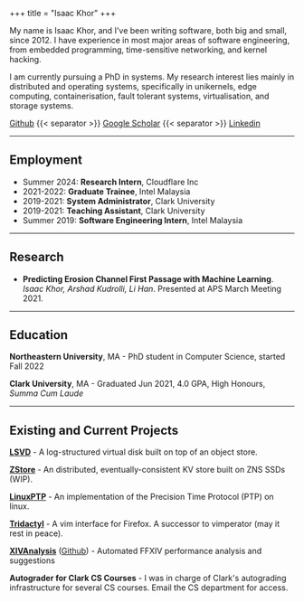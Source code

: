 +++
title = "Isaac Khor"
+++

My name is Isaac Khor, and I've been writing software, both big and small,
since 2012. I have experience in most major areas of software engineering,
from embedded programming, time-sensitive networking, and kernel hacking.

I am currently pursuing a PhD in systems. My research interest lies mainly in
distributed and operating systems, specifically in unikernels, edge computing,
containerisation, fault tolerant systems, virtualisation, and storage systems.

[Github](https://github.com/IsaacKhor/) {{< separator >}} 
[Google Scholar](https://scholar.google.com/citations?hl=en&user=Rx-F_H8AAAAJ) {{< separator >}}
[Linkedin](https://www.linkedin.com/in/isaackhor/)

---

## Employment

- Summer 2024: **Research Intern**, Cloudflare Inc
- 2021-2022: **Graduate Trainee**, Intel Malaysia
- 2019-2021: **System Administrator**, Clark University
- 2019-2021: **Teaching Assistant**, Clark University
- Summer 2019: **Software Engineering Intern**, Intel Malaysia

---

## Research

- **Predicting Erosion Channel First Passage with Machine Learning**. *Isaac Khor, Arshad Kudrolli, Li Han*. Presented at APS March Meeting 2021.

---

## Education

**Northeastern University**, MA - PhD student in Computer Science, started Fall 2022

**Clark University**, MA - Graduated Jun 2021, 4.0 GPA, High Honours, *Summa Cum Laude*

---

## Existing and Current Projects

[**LSVD**](https://github.com/CCI-MOC/lsvd-rbd) - A log-structured virtual disk
built on top of an object store.

[**ZStore**](https://github.com/IsaacKhor/zstore) - An distributed,
eventually-consistent KV store built on ZNS SSDs (WIP).

[**LinuxPTP**](http://linuxptp.sourceforge.net/) - An implementation of the
Precision Time Protocol (PTP) on linux.

[**Tridactyl**](https://github.com/cmcaine/tridactyl) - A vim interface for
Firefox. A successor to vimperator (may it rest in peace).

[**XIVAnalysis**](https://xivanalysis.com/)
([Github](https://github.com/xivanalysis/xivanalysis)) - Automated FFXIV
performance analysis and suggestions


**Autograder for Clark CS Courses** - I was in charge of Clark's autograding
  infrastructure for several CS courses. Email the CS department for access.
